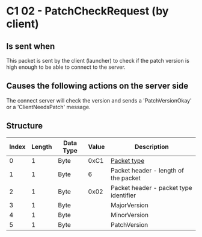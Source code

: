 # C1 02 - PatchCheckRequest (by client)

## Is sent when

This packet is sent by the client (launcher) to check if the patch version is high enough to be able to connect to the server.

## Causes the following actions on the server side

The connect server will check the version and sends a 'PatchVersionOkay' or a 'ClientNeedsPatch' message.

## Structure

| Index | Length | Data Type | Value | Description |
|-------|--------|-----------|-------|-------------|
| 0 | 1 |   Byte   | 0xC1  | [Packet type](PacketTypes.md) |
| 1 | 1 |    Byte   |   6   | Packet header - length of the packet |
| 2 | 1 |    Byte   | 0x02  | Packet header - packet type identifier |
| 3 | 1 | Byte |  | MajorVersion |
| 4 | 1 | Byte |  | MinorVersion |
| 5 | 1 | Byte |  | PatchVersion |